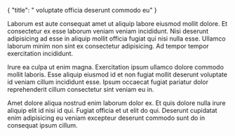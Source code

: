 {
  "title": " voluptate officia deserunt commodo eu"
}

Laborum est aute consequat amet ut aliquip labore eiusmod mollit dolore. Et consectetur ex esse laborum veniam veniam incididunt. Nisi deserunt adipisicing ad esse in aliquip mollit officia fugiat qui nisi nulla esse. Ullamco laborum minim non sint ex consectetur adipisicing. Ad tempor tempor exercitation incididunt.

Irure ea culpa ut enim magna. Exercitation ipsum ullamco dolore commodo mollit laboris. Esse aliquip eiusmod id et non fugiat mollit deserunt voluptate id veniam cillum incididunt esse. Ipsum occaecat fugiat pariatur dolor reprehenderit cillum consectetur sint veniam eu in.

Amet dolore aliqua nostrud enim laborum dolor ex. Et quis dolore nulla irure aliquip elit id nisi id qui. Fugiat officia et ut elit do qui. Deserunt cupidatat enim adipisicing eu veniam excepteur deserunt commodo sunt do in consequat ipsum cillum.